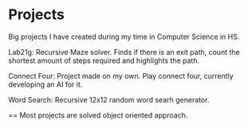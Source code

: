 Projects
========
Big projects I have created during my time in Computer Science in HS.

Lab21g: Recursive Maze solver. Finds if there is an exit path, count the shortest amount of steps required and highlights the path.

Connect Four: Project made on my own. Play connect four, currently developing an AI for it.

Word Search: Recursive 12x12 random word searh generator.

==
Most projects are solved object oriented approach.
